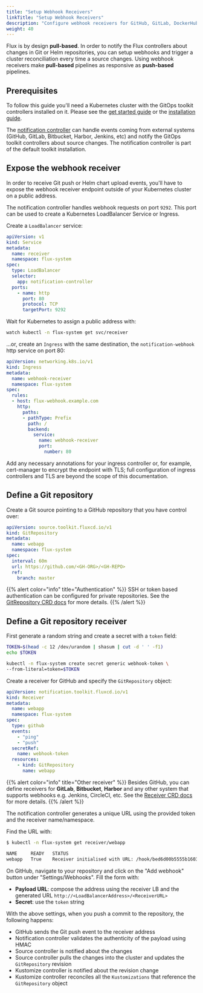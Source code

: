 ```yaml
---
title: "Setup Webhook Receivers"
linkTitle: "Setup Webhook Receivers"
description: "Configure webhook receivers for GitHub, GitLab, DockerHub and others using Flux notification controller."
weight: 40
---
```


Flux is by design **pull-based**.
In order to notify the Flux controllers about changes in Git or Helm repositories,
you can setup webhooks and trigger a cluster reconciliation
every time a source changes. Using webhook receivers make
**pull-based** pipelines as responsive as **push-based** pipelines.

## Prerequisites

To follow this guide you'll need a Kubernetes cluster with the GitOps 
toolkit controllers installed on it.
Please see the [get started guide](/flux/get-started/)
or the [installation guide](/flux/installation/).

The [notification controller](/flux/components/notification/)
can handle events coming from external systems
(GitHub, GitLab, Bitbucket, Harbor, Jenkins, etc)
and notify the GitOps toolkit controllers about source changes.
The notification controller is part of the default toolkit installation.

## Expose the webhook receiver

In order to receive Git push or Helm chart upload events, you'll have to 
expose the webhook receiver endpoint outside of your Kubernetes cluster on 
a public address.

The notification controller handles webhook requests on port `9292`.
This port can be used to create a Kubernetes LoadBalancer Service or Ingress.

Create a `LoadBalancer` service:

```yaml
apiVersion: v1
kind: Service
metadata:
  name: receiver
  namespace: flux-system
spec:
  type: LoadBalancer
  selector:
    app: notification-controller
  ports:
    - name: http
      port: 80
      protocol: TCP
      targetPort: 9292
```

Wait for Kubernetes to assign a public address with:

```sh
watch kubectl -n flux-system get svc/receiver
``` 

...or, create an `Ingress` with the same destination, the `notification-webhook` http service on port 80:

```yaml
apiVersion: networking.k8s.io/v1
kind: Ingress
metadata:
  name: webhook-receiver
  namespace: flux-system
spec:
  rules:
  - host: flux-webhook.example.com
    http:
      paths:
      - pathType: Prefix
        path: /
        backend:
          service:
            name: webhook-receiver
            port:
              number: 80
```

Add any necessary annotations for your ingress controller or, for example, cert-manager to encrypt the endpoint with TLS; full configuration of ingress controllers and TLS are beyond the scope of this documentation.

## Define a Git repository

Create a Git source pointing to a GitHub repository that you have control over:

```yaml
apiVersion: source.toolkit.fluxcd.io/v1
kind: GitRepository
metadata:
  name: webapp
  namespace: flux-system
spec:
  interval: 60m
  url: https://github.com/<GH-ORG>/<GH-REPO>
  ref:
    branch: master
```

{{% alert color="info" title="Authentication" %}}
SSH or token based authentication can be configured for private repositories.
See the [GitRepository CRD docs](/flux/components/source/gitrepositories/) for more details.
{{% /alert %}}

## Define a Git repository receiver

First generate a random string and create a secret with a `token` field:

```sh
TOKEN=$(head -c 12 /dev/urandom | shasum | cut -d ' ' -f1)
echo $TOKEN

kubectl -n flux-system create secret generic webhook-token \	
--from-literal=token=$TOKEN
```

Create a receiver for GitHub and specify the `GitRepository` object:

```yaml
apiVersion: notification.toolkit.fluxcd.io/v1
kind: Receiver
metadata:
  name: webapp
  namespace: flux-system
spec:
  type: github
  events:
    - "ping"
    - "push"
  secretRef:
    name: webhook-token
  resources:
    - kind: GitRepository
      name: webapp
```

{{% alert color="info" title="Other receiver" %}}
Besides GitHub, you can define receivers for **GitLab**, **Bitbucket**, **Harbor**
and any other system that supports webhooks e.g. Jenkins, CircleCI, etc.
See the [Receiver CRD docs](/flux/components/notification/receiver/) for more details.
{{% /alert %}}

The notification controller generates a unique URL using the provided token and the receiver name/namespace.

Find the URL with:

```sh
$ kubectl -n flux-system get receiver/webapp

NAME     READY   STATUS
webapp   True    Receiver initialised with URL: /hook/bed6d00b5555b1603e1f59b94d7fdbca58089cb5663633fb83f2815dc626d92b
```

On GitHub, navigate to your repository and click on the "Add webhook" button under "Settings/Webhooks". 
Fill the form with:

* **Payload URL**: compose the address using the receiver LB and the generated URL `http://<LoadBalancerAddress>/<ReceiverURL>`
* **Secret**: use the `token` string

With the above settings, when you push a commit to the repository, the following happens:

* GitHub sends the Git push event to the receiver address
* Notification controller validates the authenticity of the payload using HMAC
* Source controller is notified about the changes
* Source controller pulls the changes into the cluster and updates the `GitRepository` revision
* Kustomize controller is notified about the revision change
* Kustomize controller reconciles all the `Kustomizations` that reference the `GitRepository` object
